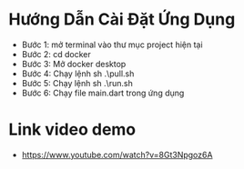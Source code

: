 # Hướng Dẫn Cài Đặt Ứng Dụng
- Bước 1: mở terminal vào thư mục project hiện tại
- Bước 2: cd docker
- Bước 3: Mở docker desktop
- Bước 4: Chạy lệnh sh .\pull.sh
- Bước 5: Chạy lệnh sh .\run.sh
- Bước 6: Chạy file main.dart trong ứng dụng
# Link video demo
- https://www.youtube.com/watch?v=8Gt3Npgoz6A
